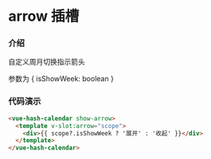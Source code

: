 # arrow 插槽

### 介绍

自定义周月切换指示箭头

参数为 { isShowWeek: boolean }

### 代码演示

```html
<vue-hash-calendar show-arrow>
  <template v-slot:arrow="scope">
    <div>{{ scope?.isShowWeek ? '展开' : '收起' }}</div>
  </template>
</vue-hash-calendar>
```
